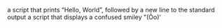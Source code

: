 a script that prints “Hello, World”, followed by a new line to the standard output
a script that displays a confused smiley "(Ôo)'
